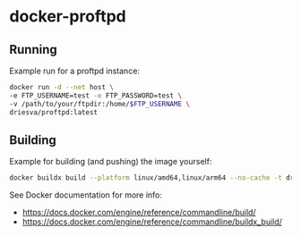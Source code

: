 # docker-proftpd
        

## Running 

Example run for a proftpd instance:

```bash
docker run -d --net host \
-e FTP_USERNAME=test -e FTP_PASSWORD=test \
-v /path/to/your/ftpdir:/home/$FTP_USERNAME \
driesva/proftpd:latest
```
      

## Building

Example for building (and pushing) the image yourself:

```bash
docker buildx build --platform linux/amd64,linux/arm64 --no-cache -t driesva/proftpd:1.3.8 -t driesva/proftpd:latest --push .
````

See Docker documentation for more info:
* https://docs.docker.com/engine/reference/commandline/build/
* https://docs.docker.com/engine/reference/commandline/buildx_build/
